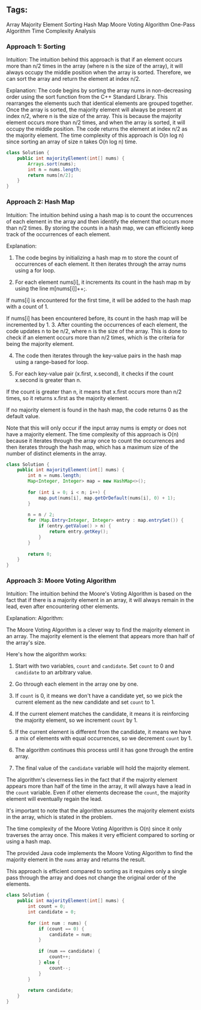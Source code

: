 
## Tags:

Array
Majority Element
Sorting
Hash Map
Moore Voting Algorithm
One-Pass Algorithm
Time Complexity Analysis

### Approach 1: Sorting
Intuition:
The intuition behind this approach is that if an element occurs more than n/2 times in the array (where n is the size of the array), it will always occupy the middle position when the array is sorted. Therefore, we can sort the array and return the element at index n/2.

Explanation:
The code begins by sorting the array nums in non-decreasing order using the sort function from the C++ Standard Library. This rearranges the elements such that identical elements are grouped together.
Once the array is sorted, the majority element will always be present at index n/2, where n is the size of the array.
This is because the majority element occurs more than n/2 times, and when the array is sorted, it will occupy the middle position.
The code returns the element at index n/2 as the majority element.
The time complexity of this approach is O(n log n) since sorting an array of size n takes O(n log n) time.

``` java
class Solution {
    public int majorityElement(int[] nums) {
        Arrays.sort(nums);
        int n = nums.length;
        return nums[n/2];
    }
}
```
### Approach 2: Hash Map
Intuition:
The intuition behind using a hash map is to count the occurrences of each element in the array and then identify the element that occurs more than n/2 times. By storing the counts in a hash map, we can efficiently keep track of the occurrences of each element.

Explanation:

1. The code begins by initializing a hash map m to store the count of occurrences of each element.
It then iterates through the array nums using a for loop.

2. For each element nums[i], it increments its count in the hash map m by using the line m[nums[i]]++;.

If nums[i] is encountered for the first time, it will be added to the hash map with a count of 1.

If nums[i] has been encountered before, its count in the hash map will be incremented by 1.
3. After counting the occurrences of each element, the code updates n to be n/2, where n is the size of the array. This is done to check if an element occurs more than n/2 times, which is the criteria for being the majority element.

4. The code then iterates through the key-value pairs in the hash map using a range-based for loop.

5. For each key-value pair (x.first, x.second), it checks if the count x.second is greater than n.

If the count is greater than n, it means that x.first occurs more than n/2 times, so it returns x.first as the majority element.

If no majority element is found in the hash map, the code returns 0 as the default value.

Note that this will only occur if the input array nums is empty or does not have a majority element.
The time complexity of this approach is O(n) because it iterates through the array once to count the occurrences and then iterates through the hash map, which has a maximum size of the number of distinct elements in the array.

``` java
class Solution {
    public int majorityElement(int[] nums) {
        int n = nums.length;
        Map<Integer, Integer> map = new HashMap<>();
        
        for (int i = 0; i < n; i++) {
            map.put(nums[i], map.getOrDefault(nums[i], 0) + 1);
        }
        
        n = n / 2;
        for (Map.Entry<Integer, Integer> entry : map.entrySet()) {
            if (entry.getValue() > n) {
                return entry.getKey();
            }
        }
        
        return 0;
    }
}
```
### Approach 3: Moore Voting Algorithm
Intuition:
The intuition behind the Moore's Voting Algorithm is based on the fact that if there is a majority element in an array, it will always remain in the lead, even after encountering other elements.

Explanation:
Algorithm:

The Moore Voting Algorithm is a clever way to find the majority element in an array. The majority element is the element that appears more than half of the array's size.

Here's how the algorithm works:

1. Start with two variables, `count` and `candidate`. Set `count` to 0 and `candidate` to an arbitrary value.

2. Go through each element in the array one by one.

3. If `count` is 0, it means we don't have a candidate yet, so we pick the current element as the new candidate and set `count` to 1.

4. If the current element matches the candidate, it means it is reinforcing the majority element, so we increment `count` by 1.

5. If the current element is different from the candidate, it means we have a mix of elements with equal occurrences, so we decrement `count` by 1.

6. The algorithm continues this process until it has gone through the entire array.

7. The final value of the `candidate` variable will hold the majority element.

The algorithm's cleverness lies in the fact that if the majority element appears more than half of the time in the array, it will always have a lead in the `count` variable. Even if other elements decrease the `count`, the majority element will eventually regain the lead.

It's important to note that the algorithm assumes the majority element exists in the array, which is stated in the problem.

The time complexity of the Moore Voting Algorithm is O(n) since it only traverses the array once. This makes it very efficient compared to sorting or using a hash map.

The provided Java code implements the Moore Voting Algorithm to find the majority element in the `nums` array and returns the result.

This approach is efficient compared to sorting as it requires only a single pass through the array and does not change the original order of the elements.

``` java
class Solution {
    public int majorityElement(int[] nums) {
        int count = 0;
        int candidate = 0;
        
        for (int num : nums) {
            if (count == 0) {
                candidate = num;
            }
            
            if (num == candidate) {
                count++;
            } else {
                count--;
            }
        }
        
        return candidate;
    }
}
```

